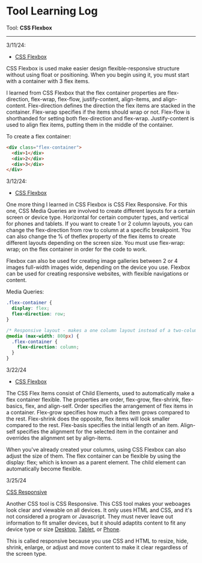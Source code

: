 # Tool Learning Log

Tool: **CSS Flexbox**

---

3/11/24:
* [CSS Flexbox](https://www.w3schools.com/css/css3_flexbox.asp)

CSS Flexbox is used make easier design flexible-responsive structure without using float or positioning. When you begin using it, you must start with a container with 3 flex items.

I learned from CSS Flexbox that the flex container properties are flex-direction, flex-wrap, flex-flow, justify-content, align-items, and align-content. Flex-direction defines the direction the flex items are stacked in the container. Flex-wrap specifies if the items should wrap or not. Flex-flow is shorthanded for setting both flex-direction and flex-wrap. Justify-content is used to align flex items, putting them in the middle of the container.

To create a flex container:

```HTML
<div class="flex-container">
  <div>1</div>
  <div>2</div>
  <div>3</div>
</div>
```

3/12/24:
* [CSS Flexbox](https://www.w3schools.com/css/css3_flexbox_responsive.asp)

One more thing I learned in CSS Flexbox is CSS Flex Responsive. For this one, CSS Media Queries are involved to create different layouts for a certain screen or device type. Horizontal for certain computer types, and vertical for phones and tablets. If you want to create 1 or 2 column layouts, you can change the flex-direction from row to column at a specific breakpoint. You can also change the % of theflex property of the flex items to create different layouts depending on the screen size. You must use flex-wrap: wrap; on the flex container in order for the code to work.

Flexbox can also be used for creating image galleries between 2 or 4 images full-width images wide, depending on the device you use. Flexbox can be used for creating responsive websites, with flexible navigations or content.

Media Queries:

```CSS
.flex-container {
  display: flex;
  flex-direction: row;
}

/* Responsive layout - makes a one column layout instead of a two-column layout */
@media (max-width: 800px) {
  .flex-container {
    flex-direction: column;
  }
}
```

3/22/24
* [CSS Flexbox](https://www.w3schools.com/css/css3_flexbox_items.asp)

The CSS Flex Items consist of Child Elements, used to automatically make a flex container flexible. The properties are order, flex-grow, flex-shrink, flex-basics, flex, and align-self. Order specifies the arrangement of flex items in a container. Flex-grow specifies how much a flex item grows compared to the rest. Flex-shrink does the opposite, flex items will look smaller compared to the rest. Flex-basis specifies the initial length of an item. Align-self specifies the alignment for the selected item in the container and overrides the alignment set by align-items.

When you've already created your columns, using CSS Flexbox can also adjust the size of them. The flex container can be flexible by using the display: flex; which is known as a parent element. The child element can automatically become flexible.

3/25/24

[CSS Responsive](https://www.w3schools.com/css/css_rwd_intro.asp)

Another CSS tool is CSS Responsive. This CSS tool makes your weboages look clear and viewable on all devices. It only uses HTML and CSS, and it's not considered a program or Javascript. They must never leave out information to fit smaller devices, but it should adaptits content to fit any device type or size [Desktop](https://www.w3schools.com/css/rwd_desktop.png), [Tablet](https://www.w3schools.com/css/rwd_tablet.png), or [Phone](https://www.w3schools.com/css/rwd_phone.png).

This is called responsive because you use CSS and HTML to resize, hide, shrink, enlarge, or adjust and move content to make it clear regardless of the screen type.

<!--
* Links you used today (websites, videos, etc)
* Things you tried, progress you made, etc
* Challenges, a-ha moments, etc
* Questions you still have
* What you're going to try next
-->
